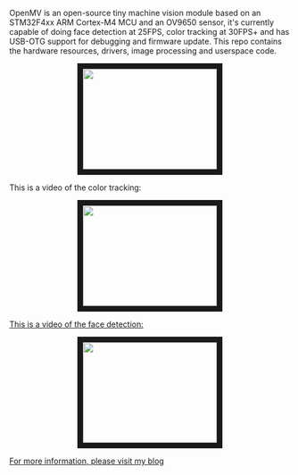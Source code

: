 OpenMV is an open-source tiny machine vision module based on an STM32F4xx ARM Cortex-M4 MCU and an OV9650 sensor, it's currently capable of doing face detection at 25FPS, color tracking at 30FPS+ and has USB-OTG support for debugging and firmware update. This repo contains the hardware resources, drivers, image processing and userspace code.

<p align="center">
<img src="http://2.bp.blogspot.com/-x1Ua3wLs21Y/UjYvUB0oLJI/AAAAAAAAATE/zDqQFY_Pkp8/s400/DSC03631.JPG" width="240" height="180" border="10">
</p>
This is a video of the color tracking:

<p align="center">
<a href="http://www.youtube.com/watch?feature=player_embedded&v=T-oMfnEsa1o
" target="_blank"><img src="http://img.youtube.com/vi/T-oMfnEsa1o/0.jpg" 
alt="" width="240" height="180" border="10" />
</p>

This is a video of the face detection:

<p align="center">
<a href="http://www.youtube.com/watch?feature=player_embedded&v=SdQF5JI4kzU
" target="_blank"><img src="http://img.youtube.com/vi/SdQF5JI4kzU/0.jpg" 
alt="" width="240" height="180" border="10" />
</p>

For more information, please visit my [blog](http://sigalrm.blogspot.com/search/label/OpenMV)
